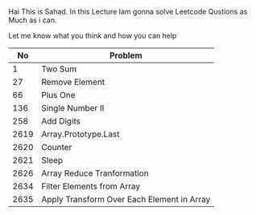 

Hai This is Sahad. In this Lecture Iam gonna solve Leetcode Qustions as Much as i can.
 
Let me know what you think and how you can help


| No            | Problem                                     |
| ------------- | -------------                               |
| 1             | Two Sum                                     |
| 27            | Remove Element                              |
| 66            | Plus One                                    |
| 136           | Single Number II                            |
| 258           | Add Digits                                  |
| 2619          | Array.Prototype.Last                        |
| 2620          | Counter                                     |
| 2621          | Sleep                                       |
| 2626          | Array Reduce Tranformation                  |
| 2634          | Filter Elements from Array                  |
| 2635          | Apply Transform Over Each Element in Array  |
